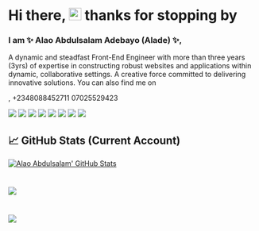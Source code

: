 <!-- More info, tips and tricks for making GitHub Profile README can be found in my article at https://towardsdatascience.com/build-a-stunning-readme-for-your-github-profile-9b80434fe5d7 -->

<!-- [![Header](https://raw.githubusercontent.com/MartinHeinz/MartinHeinz/master/readme_header.png "Header")](https://martinheinz.dev/) -->

# Hi there, <img src="https://raw.githubusercontent.com/MartinHeinz/MartinHeinz/master/wave.gif" width="25px"> thanks for stopping by

### I am ✨ Alao Abdulsalam Adebayo (Alade) ✨,
A dynamic and steadfast Front-End Engineer with more than three years (3yrs) of expertise in constructing robust websites and applications within dynamic, collaborative settings. A creative force committed to delivering innovative solutions. You can also find me on 
<!--<a href="https://www.linkedin.com/in/dominic-ochu" rel="nofollow noreferrer">
  <img src="https://i.stack.imgur.com/gVE0j.png" alt="linkedin"> LinkedIn-->
</a>, +2348088452711  07025529423

![](https://img.shields.io/badge/Code-HTML-informational?style=flat&logo=html5&logoColor=white&color=2bbc8a)
![](https://img.shields.io/badge/Tools-CSS-informational?style=flat&logo=css3&logoColor=white&color=2bbc8a)
![](https://img.shields.io/badge/Tools-Bootstrap-informational?style=flat&logo=bootstrap&logoColor=white&color=2bbc8a)
![](https://img.shields.io/badge/Tools-SASS/SCSS-informational?style=flat&logo=SASS&logoColor=white&color=2bbc8a)
![](https://img.shields.io/badge/Code-JavaScript-informational?style=flat&logo=javascript&logoColor=white&color=2bbc8a)
![](https://img.shields.io/badge/Code-TypeScript-informational?style=flat&logo=typescript&logoColor=white&color=2bbc8a)
![](https://img.shields.io/badge/Code-React-informational?style=flat&logo=react&logoColor=white&color=2bbc8a)
![](https://img.shields.io/badge/Tools-TailwindCSS-informational?style=flat&logo=tailwindcss&logoColor=white&color=2bbc8a)
<!--![](https://img.shields.io/badge/Code-NextJs-informational?style=flat&logo=NeXT&logoColor=white&color=2bbc8a)-->
<!--![](https://img.shields.io/badge/Tools-Jest-informational?style=flat&logo=jest&logoColor=white&color=2bbc8a)-->
<!--![](https://img.shields.io/badge/Tools-SemanticUI-informational?style=flat&logo=semantic-ui-react&logoColor=white&color=2bbc8a)
![](https://img.shields.io/badge/Tools-MaterialUI-informational?style=flat&logo=material-ui-materialui&logoColor=white&color=2bbc8a)
![](https://img.shields.io/badge/Tools-ChakraUI-informational?style=flat&logo=chakra-ui-chakraui&logoColor=white&color=2bbc8a)-->


<!-- ## 🔧 Technologies & Tools
![Chakra-ui](https://img.shields.io/badge/Tools-chakra-%234ED1C5.svg?style=flat&logo=linux&logoColor=white&color=2bbc8a)
![](https://img.shields.io/badge/Vs-code?style=flat&logo=intellij-idea&logoColor=white&color=2bbc8a)
![](https://img.shields.io/badge/Code-Python-informational?style=flat&logo=python&logoColor=white&color=2bbc8a)
![](https://img.shields.io/badge/Code-Golang-informational?style=flat&logo=go&logoColor=white&color=2bbc8a)
![](https://img.shields.io/badge/Code-Make-informational?style=flat&logo=cmake&logoColor=white&color=2bbc8a)
![](https://img.shields.io/badge/Code-Vue-informational?style=flat&logo=vue.js&logoColor=white&color=2bbc8a)
![](https://img.shields.io/badge/Shell-Bash-informational?style=flat&logo=gnu-bash&logoColor=white&color=2bbc8a)
![](https://img.shields.io/badge/Tools-PostgreSQL-informational?style=flat&logo=postgresql&logoColor=white&color=2bbc8a)
![](https://img.shields.io/badge/Tools-Docker-informational?style=flat&logo=docker&logoColor=white&color=2bbc8a)
![](https://img.shields.io/badge/Tools-Kubernetes-informational?style=flat&logo=kubernetes&logoColor=white&color=2bbc8a)
![](https://img.shields.io/badge/Tools-Red_Hat_OpenShift-informational?style=flat&logo=red-hat-open-shift&logoColor=white&color=2bbc8a)
![](https://img.shields.io/badge/Cloud-Digital_Ocean-informational?style=flat&logo=digitalocean&logoColor=white&color=2bbc8a)

![](https://img.shields.io/badge/Tools-Docker-informational?style=flat&logo=docker&logoColor=white&color=2bbc8a)
![](https://img.shields.io/badge/Tools-Kubernetes-informational?style=flat&logo=kubernetes&logoColor=white&color=2bbc8a)

 -->
 
## &#x1f4c8; GitHub Stats (Current Account)

<a href="https://github.com/abdulsalam11-alao">
  <img align="center" src="https://github-readme-stats.vercel.app/api?username=abdulsalam11-alao&count_private=true&show_icons=true&theme=tokyonight" alt=" Alao Abdulsalam' GitHub Stats" />
</a>

#

<a href="https://github.com/abdulsalam11-alao">
  <img align="center" src="https://github-readme-stats.vercel.app/api/top-langs/?username=abdulsalam11-alao&layout=compact&show_icons=true&theme=dracula&langs_count=8" />
</a>

#

<!-- <a href="https://github.com/chineduogada/react-rapid-carousel">
  <img align="center" src="https://github-readme-stats.vercel.app/api/pin/?username=chineduogada&repo=react-rapid-carousel&theme=dracula" />
</a>


<a href="https://github.com/domchu/newspaper">
  <img align="center" src="https://github-readme-stats.vercel.app/api/pin/?username=chineduogada&repo=newspaper&theme=dark" />
</a>   

--

<a href="https://github.com/domchu/sr-react-dev-fulfil-exercise">
  <img align="center" src="https://github-readme-stats.vercel.app/api/pin/?username=domchu&repo=sr-react-dev-fulfil-exercise&theme=dark" />
</a>  -->



<a href="https://github.com/abdulsalam11-alao">
  <img align="center" src="http://github-readme-streak-stats.herokuapp.com?user=abdulsalam11-alao&theme=radical&date_format=M%20j%5B%2C%20Y%5D" /> 
</a>  

<!-- links to social media icons -->

<!-- icons with padding -->

<!-- [1.1]: http://i.imgur.com/tXSoThF.png (twitter icon with padding)
[2.1]: http://i.imgur.com/0o48UoR.png (github icon with padding) -->

<!-- icons without padding -->
<!-- 
[1.2]: http://i.imgur.com/wWzX9uB.png (twitter icon without padding)
[2.2]: http://i.imgur.com/9I6NRUm.png (github icon without padding)
[3.2]: https://raw.githubusercontent.com/MartinHeinz/MartinHeinz/master/linkedin-3-16.png (LinkedIn icon without padding) -->


<!-- links to your social media accounts -->

<!-- [1]: https://twitter.com/OnahOchu
[2]: https://github.com/domchu
[3]: https://www.linkedin.com/in/dominic-ochu/ -->


<!-- Resources -->
<!-- Icons: https://simpleicons.org/ -->
<!-- GitHub Stats: https://github.com/anuraghazra/github-readme-stats -->
<!-- Emojis: https://emojipedia.org/emoji/ -->
<!-- HTML Emojis: https://www.fileformat.info/index.htm -->
<!-- Shields: https://shields.io/ -->
<!-- Awesome GitHub Profile README: https://github.com/abhisheknaiidu/awesome-github-profile-readme -->
